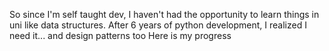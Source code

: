 So since I'm self taught dev, I haven't had the opportunity to learn things in uni like data structures. After 6 years of python development, I realized I need it... and design patterns too
Here is my progress 
